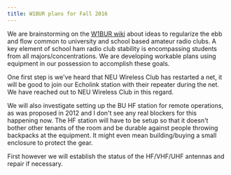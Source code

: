 ```yaml
---
title: W1BUR plans for Fall 2016
---
```


We are brainstorming on the [W1BUR wiki](https://github.com/w1bur/w1bur-wiki/wiki) about ideas to regularize the ebb and flow common to university and school based amateur radio clubs.
A key element of school ham radio club stability is encompassing students from all majors/concentrations. 
We are developing workable plans using equipment in our possession to accomplish these goals.

One first step is we've heard that NEU Wireless Club has restarted a net, it will be good to join our Echolink station with their repeater during the net. 
We have reached out to NEU Wireless Club in this regard.

We will also investigate setting up the BU HF station for remote operations, as was proposed in 2012 and I don't see any real blockers for this happening now.
The HF station will have to be setup so that it doesn't bother other tenants of the room and be durable against people throwing backpacks at the equipment. 
It might even mean building/buying a small enclosure to protect the gear.

First however we will establish the status of the HF/VHF/UHF antennas and repair if necessary.
